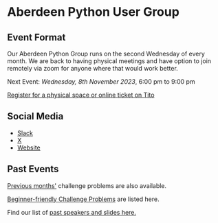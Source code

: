 # Aberdeen Python User Group

## Event Format

Our Aberdeen Python Group runs on the second Wednesday of every month. We are back to having physical meetings and have option to join remotely via zoom for anyone where that would work better. 

Next Event: *Wednesday, 8th November 2023*, 6:00 pm to 9:00 pm

[Register for a physical space or online ticket on Tito](https://ti.to/code-the-city/apug-nov-2023)

## Social Media

- [Slack](https://join.slack.com/t/python-aberdeen/shared_invite/zt-fe4vr06d-TavzVV4ZusCxYLEdCqxsyQ)
- [X](https://twitter.com/pythonaberdeen)
- [Website](https://pythonaberdeen.github.io)

## Past Events

[Previous months'](/previous) challenge problems are also available.

[Beginner-friendly Challenge Problems](beginner.md) are listed here.

Find our list of [past speakers and slides here.](https://github.com/PythonAberdeen/user_group/wiki/Speakers)
